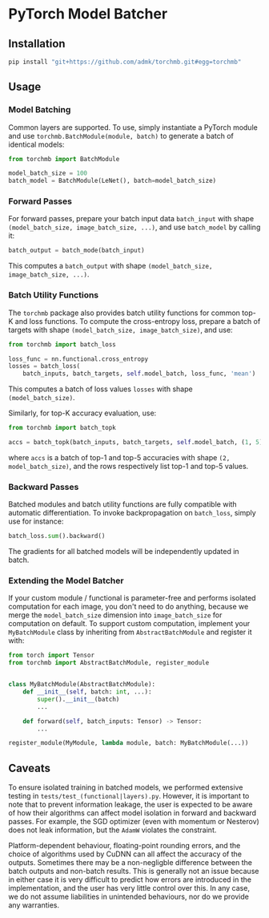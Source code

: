 # PyTorch Model Batcher

## Installation

```bash
pip install "git+https://github.com/admk/torchmb.git#egg=torchmb"
```

## Usage

### Model Batching

Common layers are supported. To use, simply instantiate a PyTorch module
and use `torchmb.BatchModule(module, batch)`
to generate a batch of identical models:
```python
from torchmb import BatchModule

model_batch_size = 100
batch_model = BatchModule(LeNet(), batch=model_batch_size)
```

### Forward Passes

For forward passes,
prepare your batch input data `batch_input`
with shape `(model_batch_size, image_batch_size, ...)`,
and use `batch_model` by calling it:
```python
batch_output = batch_mode(batch_input)
```
This computes a `batch_output`
with shape `(model_batch_size, image_batch_size, ...)`.

### Batch Utility Functions

The `torchmb` package also provides batch utility functions
for common top-K and loss functions.
To compute the cross-entropy loss,
prepare a batch of targets
with shape `(model_batch_size, image_batch_size)`,
and use:
```python
from torchmb import batch_loss

loss_func = nn.functional.cross_entropy
losses = batch_loss(
    batch_inputs, batch_targets, self.model_batch, loss_func, 'mean')
```
This computes a batch of loss values `losses`
with shape `(model_batch_size)`.

Similarly, for top-K accuracy evaluation, use:
```python
from torchmb import batch_topk

accs = batch_topk(batch_inputs, batch_targets, self.model_batch, (1, 5))
```
where `accs` is a batch of top-1 and top-5 accuracies
with shape `(2, model_batch_size)`,
and the rows respectively list top-1 and top-5 values.

### Backward Passes

Batched modules and batch utility functions
are fully compatible with automatic differentiation.
To invoke backpropagation on `batch_loss`,
simply use for instance:
```python
batch_loss.sum().backward()
```
The gradients for all batched models
will be independently updated in batch.

### Extending the Model Batcher

If your custom module / functional
is parameter-free and performs isolated computation
for each image,
you don't need to do anything,
because we merge the `model_batch_size` dimension
into `image_batch_size` for computation on default.
To support custom computation,
implement your `MyBatchModule` class
by inheriting from `AbstractBatchModule`
and register it with:
```python
from torch import Tensor
from torchmb import AbstractBatchModule, register_module


class MyBatchModule(AbstractBatchModule):
    def __init__(self, batch: int, ...):
        super().__init__(batch)
        ...

    def forward(self, batch_inputs: Tensor) -> Tensor:
        ...

register_module(MyModule, lambda module, batch: MyBatchModule(...))
```


## Caveats

To ensure isolated training in batched models,
we performed extensive testing in `tests/test_(functional|layers).py`.
However, it is important to note that
to prevent information leakage,
the user is expected to be aware
of how their algorithms can affect model isolation
in forward and backward passes.
For example,
the SGD optimizer (even with momentum or Nesterov)
does not leak information,
but the `AdamW` violates the constraint.

Platform-dependent behaviour, floating-point rounding errors,
and the choice of algorithms used by CuDNN
can all affect the accuracy of the outputs.
Sometimes there may be a non-negligble difference
between the batch outputs and non-batch results.
This is generally not an issue
because in either case it is very difficult to predict
how errors are introduced in the implementation,
and the user has very little control over this.
In any case,
we do not assume liabilities in unintended behaviours,
nor do we provide any warranties.
